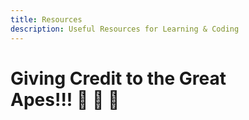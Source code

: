 ```yaml
---
title: Resources
description: Useful Resources for Learning & Coding
---
```


# Giving Credit to the Great <div class="emoji-wrap">Apes!!! 🦍 🍌 🐒</div>

<style lang="stylus" scoped>
@media (max-width: 54.6875rem)
  p
    text-align: center
</style>
